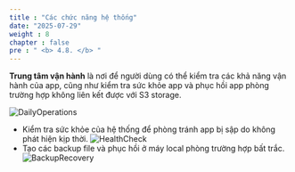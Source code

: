```yaml
---
title : "Các chức năng hệ thống"
date: "2025-07-29" 
weight : 8
chapter : false
pre : " <b> 4.8. </b> "
---
```

**Trung tâm vận hành** là nơi để người dùng có thể kiểm tra các khả năng vận hành của app, cũng như kiểm tra sức khỏe app và phục hồi app phòng trường hợp không liên kết được với S3 storage.

![DailyOperations](/images/4.Function/481-Daily.png)
- Kiểm tra sức khỏe của hệ thống để phòng tránh app bị sập do không phát hiện kịp thời.
![HealthCheck](/images/4.Function/482-Health.png)
- Tạo các backup file và phục hồi ở máy local phòng trường hợp bất trắc.
![BackupRecovery](/images/4.Function/483-Backup.png)
